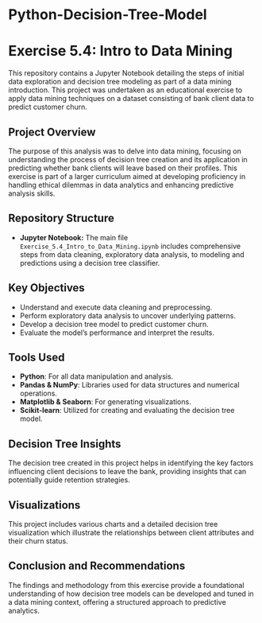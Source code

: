 # Python-Decision-Tree-Model
# Exercise 5.4: Intro to Data Mining

This repository contains a Jupyter Notebook detailing the steps of initial data exploration and decision tree modeling as part of a data mining introduction. This project was undertaken as an educational exercise to apply data mining techniques on a dataset consisting of bank client data to predict customer churn.

## Project Overview

The purpose of this analysis was to delve into data mining, focusing on understanding the process of decision tree creation and its application in predicting whether bank clients will leave based on their profiles. This exercise is part of a larger curriculum aimed at developing proficiency in handling ethical dilemmas in data analytics and enhancing predictive analysis skills.

## Repository Structure

- **Jupyter Notebook:** The main file `Exercise_5.4_Intro_to_Data_Mining.ipynb` includes comprehensive steps from data cleaning, exploratory data analysis, to modeling and predictions using a decision tree classifier.

## Key Objectives

- Understand and execute data cleaning and preprocessing.
- Perform exploratory data analysis to uncover underlying patterns.
- Develop a decision tree model to predict customer churn.
- Evaluate the model’s performance and interpret the results.

## Tools Used

- **Python**: For all data manipulation and analysis.
- **Pandas & NumPy**: Libraries used for data structures and numerical operations.
- **Matplotlib & Seaborn**: For generating visualizations.
- **Scikit-learn**: Utilized for creating and evaluating the decision tree model.

## Decision Tree Insights

The decision tree created in this project helps in identifying the key factors influencing client decisions to leave the bank, providing insights that can potentially guide retention strategies.

## Visualizations

This project includes various charts and a detailed decision tree visualization which illustrate the relationships between client attributes and their churn status.

## Conclusion and Recommendations

The findings and methodology from this exercise provide a foundational understanding of how decision tree models can be developed and tuned in a data mining context, offering a structured approach to predictive analytics.
